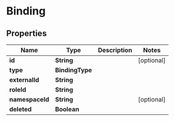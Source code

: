 

# Binding


## Properties

| Name | Type | Description | Notes |
|------------ | ------------- | ------------- | -------------|
|**id** | **String** |  |  [optional] |
|**type** | **BindingType** |  |  |
|**externalId** | **String** |  |  |
|**roleId** | **String** |  |  |
|**namespaceId** | **String** |  |  [optional] |
|**deleted** | **Boolean** |  |  |



